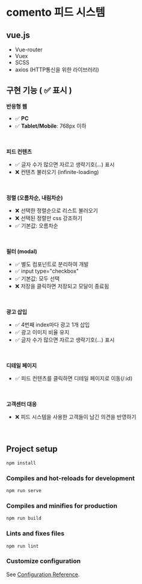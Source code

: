 # comento 피드 시스템 

## vue.js
- Vue-router
- Vuex
- SCSS
- axios (HTTP통신을 위한 라이브러리)

## 구현 기능 ( ✅ 표시 )

**반응형 웹** 
<br />
 - ✅ **PC**
 - ✅ **Tablet/Mobile**: 768px 이하
<br /><br /><br />

**피드 컨텐츠**
<br />
 - ✅ 글자 수가 많으면 자르고 생략기호(...) 표시
 - ❌ 컨텐츠 불러오기 (infinite-loading)
<br /><br /><br />

**정렬 (오름차순, 내림차순)**
<br />
 - ❌ 선택한 정렬순으로 리스트 불러오기
 - ❌ 선택된 정렬만 css 강조하기
 - ✅ 기본값: 오름차순
<br /><br /><br />

**필터 (modal)**
<br />
 - ✅ 별도 컴포넌트로 분리하여 개발
 - ✅ input type="checkbox"
 - ✅ 기본값: 모두 선택
 - ❌ 저장을 클릭하면 저장되고 모달이 종료됨
<br /><br /><br />

**광고 삽입**
<br />
 - ✅ 4번째 index마다 광고 1개 삽입
 - ✅ 광고 이미지 비율 유지
 - ✅ 글자 수가 많으면 자르고 생략기호(...) 표시
<br /><br /><br />

**디테일 페이지**
<br />
 - ✅ 피드 컨텐츠를 클릭하면 디테일 페이지로 이동(/:id)
<br /><br /><br />

**고객센터 대응**
<br />
 - ❌ 피드 시스템을 사용한 고객들이 남긴 의견을 반영하기
<br /><br /><br />


## Project setup
```
npm install
```

### Compiles and hot-reloads for development
```
npm run serve
```

### Compiles and minifies for production
```
npm run build
```

### Lints and fixes files
```
npm run lint
```

### Customize configuration
See [Configuration Reference](https://cli.vuejs.org/config/).
